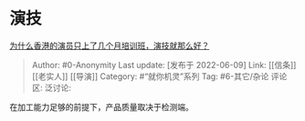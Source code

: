 # 演技
[为什么香港的演员只上了几个月培训班，演技就那么好？](https://www.zhihu.com/question/536545555/answer/2521212823)

> Author: #0-Anonymity
> Last update: [发布于 2022-06-09]
> Link: [[信条]] [[老实人]] [[导演]]
> Category: #“就你机灵”系列
> Tag: #6-其它/杂论
> 评论区:
> 泛讨论:

在加工能力足够的前提下，产品质量取决于检测端。
